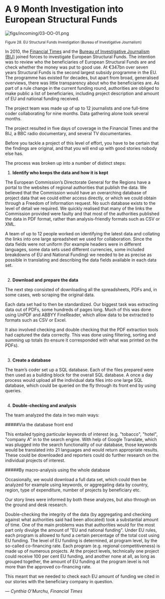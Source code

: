 # A 9 Month Investigation into European Structural Funds

![figs/incoming/03-OO-01.png
](http://datajournalismhandbook.org/1.0/en/figs/incoming/03-OO-01.png "Figure 28. EU Structural Funds Investigation (Bureau of Investigative Journalism)")

<small>Figure 28. EU Structural Funds Investigation (Bureau of Investigative Journalism)</small>

In 2010, the [Financial Times](http://www.ft.com/intl/eu-funds) and the [Bureau of Investigative Journalism (BIJ)](http://www.thebureauinvestigates.com/category/projects/europes-hidden-billions/) joined forces to investigate European Structural Funds. The intention was to review who the beneficiaries of European Structural Funds are and check whether the money was put to good use. At €347bn over seven years Structural Funds is the second largest subsidy programme in the EU. The programme has existed for decades, but apart from broad, generalised overviews, there was little transparency about who the beneficiaries are. As part of a rule change in the current funding round, authorities are obliged to make public a list of beneficiaries, including project description and amount of EU and national funding received.

The project team was made up of up to 12 journalists and one full-time coder collaborating for nine months. Data gathering alone took several months.

The project resulted in five days of coverage in the Financial Times and the BIJ, a BBC radio documentary, and several TV documentaries.

Before you tackle a project of this level of effort, you have to be certain that the findings are original, and that you will end up with good stories nobody else has.

The process was broken up into a number of distinct steps:

1. **Identify who keeps the data and how it is kept**

 The European Commission’s Directorate General for the Regions have a portal to the websites of regional authorities that publish the data. We believed that the Commission would have an overarching database of project data that we could either access directly, or which we could obtain through a Freedom of Information request. No such database exists to the level of detail we required. We quickly realised that many of the links the Commission provided were faulty and that most of the authorities published the data in PDF format, rather than analysis-friendly formats such as CSV or XML.

 A team of up to 12 people worked on identifying the latest data and collating the links into one large spreadsheet we used for collaboration. Since the data fields were not uniform (for example headers were in different languages, some data sets used different currencies, some included breakdowns of EU and National Funding) we needed to be as precise as possible in translating and describing the data fields available in each data set.<br><br>

2. **Download and prepare the data**

 The next step consisted of downloading all the spreadsheets, PDFs and, in some cases, web scraping the original data.

 Each data set had to then be standardized. Our biggest task was extracting data out of PDFs, some hundreds of pages long. Much of this was done using UnPDF and ABBYY FineReader, which allow data to be extracted to formats such as CSV or Excel.

 It also involved checking and double checking that the PDF extraction tools had captured the data correctly. This was done using filtering, sorting and summing up totals (to ensure it corresponded with what was printed on the PDFs).<br><br>

3. **Create a database**

 The team’s coder set up a SQL database. Each of the files prepared were then used as a building block for the overall SQL database. A once a day process would upload all the individual data files into one large SQL database, which could be queried on the fly through its front end by using queries.<br><br>

4. **Double-checking and analysis**

 The team analyzed the data in two main ways:

 #####Via the database front end

  This entailed typing particular keywords of interest (e.g. "tobacco", "hotel", "company A" in to the search engine. With help of Google Translate, which was plugged into the search functionality of our database, those keywords would be translated into 21 languages and would return appropriate results. These could be downloaded and reporters could do further research on the individual projects of interest.

 #####By macro-analysis using the whole database

 Occasionally, we would download a full data set, which could then be analyzed for example using keywords, or aggregating data by country, region, type of expenditure, number of projects by beneficiary etc.

Our story lines were informed by both these analyzes, but also through on the ground and desk research.

Double-checking the integrity of the data (by aggregating and checking against what authorities said had been allocated) took a substantial amount of time. One of the main problems was that authorities would for the most part only divulge the amount of "EU and national funding". Under EU rules, each program is allowed to fund a certain percentage of the total cost using EU funding. The level of EU funding is determined, at program level, by the so-called co-financing rate. Each program (e.g. regional competitiveness) is made up of numerous projects. At the project levels, technically one project could receive 100 per cent EU funding, and another none at all, as long as grouped together, the amount of EU funding at the program level is not more than the approved co-financing rate.

This meant that we needed to check each EU amount of funding we cited in our stories with the beneficiary company in question.

— *Cynthia O’Murchu, Financial Times*

